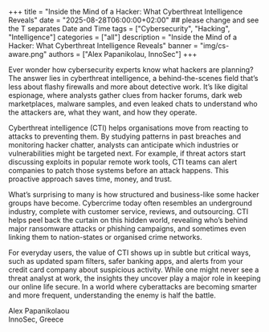 +++
title = "Inside the Mind of a Hacker: What Cyberthreat Intelligence Reveals"
date = "2025-08-28T06:00:00+02:00" ## please change and see the T separates Date and Time
tags = ["Cybersecurity", "Hacking", "Intelligence"]
categories = ["all"]
description = "Inside the Mind of a Hacker: What Cyberthreat Intelligence Reveals"
banner = "img/cs-aware.png"
authors = ["Alex Papanikolau, InnoSec"]
+++

Ever wonder how cybersecurity experts know what hackers are planning? The answer lies in cyberthreat intelligence, a behind-the-scenes field that’s less about flashy firewalls and more about detective work. It’s like digital espionage, where analysts gather clues from hacker forums, dark web marketplaces, malware samples, and even leaked chats to understand who the attackers are, what they want, and how they operate.

Cyberthreat intelligence (CTI) helps organisations move from reacting to attacks to preventing them. By studying patterns in past breaches and monitoring hacker chatter, analysts can anticipate which industries or vulnerabilities might be targeted next. For example, if threat actors start discussing exploits in popular remote work tools, CTI teams can alert companies to patch those systems before an attack happens. This proactive approach saves time, money, and trust.

What’s surprising to many is how structured and business-like some hacker groups have become. Cybercrime today often resembles an underground industry, complete with customer service, reviews, and outsourcing. CTI helps peel back the curtain on this hidden world, revealing who’s behind major ransomware attacks or phishing campaigns, and sometimes even linking them to nation-states or organised crime networks.

For everyday users, the value of CTI shows up in subtle but critical ways, such as updated spam filters, safer banking apps, and alerts from your credit card company about suspicious activity. While one might never see a threat analyst at work, the insights they uncover play a major role in keeping our online life secure. In a world where cyberattacks are becoming smarter and more frequent, understanding the enemy is half the battle.

Alex Papanikolaou  
InnoSec, Greece
